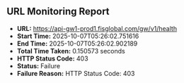 ## URL Monitoring Report

- **URL:** https://api-gw1-prod1.fisglobal.com/gw/v1/health
- **Start Time:** 2025-10-07T05:26:02.751616
- **End Time:** 2025-10-07T05:26:02.902189
- **Total Time Taken:** 0.150573 seconds
- **HTTP Status Code:** 403
- **Status:** Failure
- **Failure Reason:** HTTP Status Code: 403
